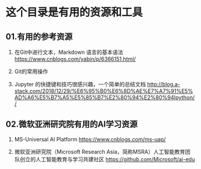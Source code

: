 # 这个目录是有用的资源和工具
## 01.有用的参考资源

1. 在Git中进行文本，Markdown 语言的基本语法<https://www.cnblogs.com/yabin/p/6366151.html/>

2. Git的常用操作

3. Jupyter 的快捷键和技巧很感兴趣，一个简单的总结文档 <http://blog.a-stack.com/2018/12/29/%E6%95%B0%E6%8D%AE%E7%A7%91%E5%AD%A6%E5%B7%A5%E5%85%B7%E2%80%94%E2%80%94Ipython//>

## 02.微软亚洲研究院有用的AI学习资源
1. MS-Universal AI Platform <https://www.cnblogs.com/ms-uap/>

2. 微软亚洲研究院（Microsoft Research Asia，简称MSRA）人工智能教育团队创立的人工智能教育与学习共建社区 <https://github.com/Microsoft/ai-edu> 
